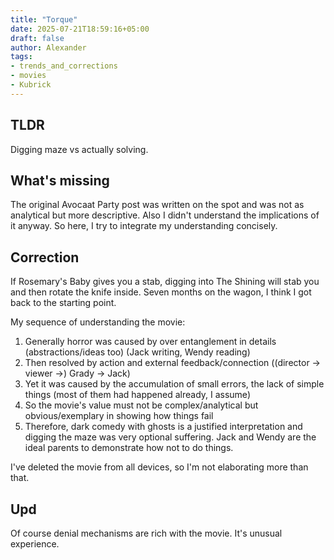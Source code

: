 ```yaml
---
title: "Torque"
date: 2025-07-21T18:59:16+05:00
draft: false
author: Alexander
tags:
- trends_and_corrections
- movies
- Kubrick
---
```


## TLDR

Digging maze vs actually solving.

## What's missing

The original Avocaat Party post was written on the spot and was not as analytical but more descriptive.
Also I didn't understand the implications of it anyway.
So here, I try to integrate my understanding concisely.

## Correction

If Rosemary's Baby gives you a stab, digging into The Shining will stab you and then rotate the knife inside.
Seven months on the wagon, I think I got back to the starting point.

My sequence of understanding the movie:

1. Generally horror was caused by over entanglement in details (abstractions/ideas too) (Jack writing, Wendy reading)
1. Then resolved by action and external feedback/connection ((director -> viewer ->) Grady -> Jack)
1. Yet it was caused by the accumulation of small errors, the lack of simple things (most of them had happened already, I assume)
1. So the movie's value must not be complex/analytical but obvious/exemplary in showing how things fail
1. Therefore, dark comedy with ghosts is a justified interpretation and digging the maze was very optional suffering.
   Jack and Wendy are the ideal parents to demonstrate how not to do things.

I've deleted the movie from all devices, so I'm not elaborating more than that.

## Upd

Of course denial mechanisms are rich with the movie. It's unusual experience.
